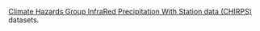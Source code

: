 [Climate Hazards Group InfraRed Precipitation With Station data (CHIRPS)](https://chc.ucsb.edu/data/chirps)
datasets.
